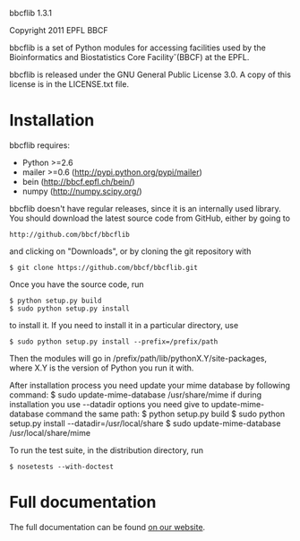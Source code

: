 bbcflib 1.3.1

Copyright 2011 EPFL BBCF <webmaster dot bbcf at epfl dot ch>

bbcflib is a set of Python modules for accessing facilities used by
the Bioinformatics and Biostatistics Core Facility˘(BBCF) at the EPFL.

bbcflib is released under the GNU General Public License 3.0. A copy
of this license is in the LICENSE.txt file.

Installation
============

bbcflib requires:
* Python >=2.6
* mailer >=0.6 (http://pypi.python.org/pypi/mailer)
* bein (http://bbcf.epfl.ch/bein/)
* numpy (http://numpy.scipy.org/)

bbcflib doesn't have regular releases, since it is an internally used
library. You should download the latest source code from GitHub,
either by going to

    http://github.com/bbcf/bbcflib

and clicking on "Downloads", or by cloning the git repository with

    $ git clone https://github.com/bbcf/bbcflib.git

Once you have the source code, run

    $ python setup.py build
    $ sudo python setup.py install

to install it. If you need to install it in a particular directory,
use

    $ sudo python setup.py install --prefix=/prefix/path

Then the modules will go in /prefix/path/lib/pythonX.Y/site-packages,
where X.Y is the version of Python you run it with.

After installation process you need update your mime database by following command:
    $ sudo update-mime-database /usr/share/mime
if during installation you use --datadir options you need give to update-mime-database command the same path:
    $ python setup.py build
    $ sudo python setup.py install --datadir=/usr/local/share
    $ sudo update-mime-database /usr/local/share/mime

To run the test suite, in the distribution directory, run

    $ nosetests --with-doctest

Full documentation
==================

The full documentation can be found [on our website](http://bbcf.epfl.ch/bbcflib).

